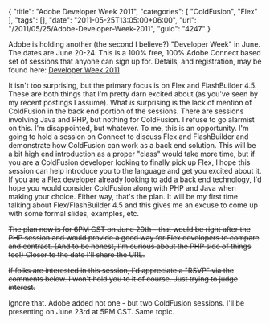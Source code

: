 {
	"title": "Adobe Developer Week 2011",
	"categories": [
		"ColdFusion",
		"Flex"
	],
	"tags": [],
	"date": "2011-05-25T13:05:00+06:00",
	"url": "/2011/05/25/Adobe-Developer-Week-2011",
	"guid": "4247"
}

Adobe is holding another (the second I believe?) "Developer Week" in June. The dates are June 20-24. This is a 100% free, 100% Adobe Connect based set of sessions that anyone can sign up for. Details, and registration, may be found here: <a href="http://www.adobe.com/cfusion/event/index.cfm?event=detail&id=1489921&loc=en_us">Developer Week 2011</a>

It isn't too surprising, but the primary focus is on Flex and FlashBuilder 4.5. These are both things that I'm pretty darn excited about (as you've seen by my recent postings I assume). What <i>is</i> surprising is the lack of mention of ColdFusion in the back end portion of the sessions. There are sessions involving Java and PHP, but nothing for ColdFusion. I refuse to go alarmist on this. I'm disappointed, but whatever. To me, this is an opportunity. I'm going to hold a session on Connect to discuss Flex and FlashBuilder and demonstrate how ColdFusion can work as a back end solution. This will be a bit high end introduction as a proper "class" would take more time, but if you are a ColdFusion developer looking to finally pick up Flex, I hope this session can help introduce you to the language and get you excited about it. If you are a Flex developer already looking to add a back end technology, I'd hope you would consider ColdFusion along with PHP and Java when making your choice. Either way, that's the plan. It will be my first time talking about Flex/FlashBuilder 4.5 and this gives me an excuse to come up with some formal slides, examples, etc. 

<strike>
The plan now is for 6PM CST on June 20th - that would be right after the PHP session and would provide a good way for Flex developers to compare and contract. (And to be honest, I'm curious about the PHP side of things too!) Closer to the date I'll share the URL.

If folks are interested in this session, I'd appreciate a "RSVP" via the comments below. I won't hold you to it of course. Just trying to judge interest.
</strike>

Ignore that. Adobe added not one - but two ColdFusion sessions. I'll be presenting on June 23rd at 5PM CST. Same topic.